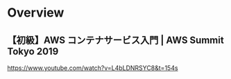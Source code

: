 # Overview
## 【初級】AWS コンテナサービス入門 | AWS Summit Tokyo 2019
https://www.youtube.com/watch?v=L4bLDNRSYC8&t=154s
